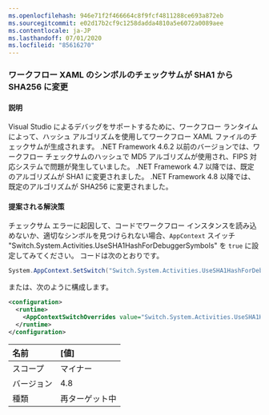 ```yaml
---
ms.openlocfilehash: 946e71f2f466664c8f9fcf4811288ce693a872eb
ms.sourcegitcommit: e02d17b2cf9c1258dadda4810a5e6072a0089aee
ms.contentlocale: ja-JP
ms.lasthandoff: 07/01/2020
ms.locfileid: "85616270"
---
```

### <a name="workflow-xaml-checksums-for-symbols-changed-from-sha1-to-sha256"></a>ワークフロー XAML のシンボルのチェックサムが SHA1 から SHA256 に変更

#### <a name="details"></a>説明

Visual Studio によるデバッグをサポートするために、ワークフロー ランタイムによって、ハッシュ アルゴリズムを使用してワークフロー XAML ファイルのチェックサムが生成されます。 .NET Framework 4.6.2 以前のバージョンでは、ワークフロー チェックサムのハッシュで MD5 アルゴリズムが使用され、FIPS 対応システムで問題が発生していました。 .NET Framework 4.7 以降では、既定のアルゴリズムが SHA1 に変更されました。 .NET Framework 4.8 以降では、既定のアルゴリズムが SHA256 に変更されました。

#### <a name="suggestion"></a>提案される解決策

チェックサム エラーに起因して、コードでワークフロー インスタンスを読み込めないか、適切なシンボルを見つけられない場合、`AppContext` スイッチ "Switch.System.Activities.UseSHA1HashForDebuggerSymbols" を `true` に設定してみてください。 コードは次のとおりです。

```csharp
System.AppContext.SetSwitch("Switch.System.Activities.UseSHA1HashForDebuggerSymbols", true);
```

または、次のように構成します。

```xml
<configuration>
  <runtime>
    <AppContextSwitchOverrides value="Switch.System.Activities.UseSHA1HashForDebuggerSymbols=true" />
  </runtime>
</configuration>
```

| 名前    | [値]       |
|:--------|:------------|
| スコープ   | マイナー       |
| バージョン | 4.8         |
| 種類    | 再ターゲット中 |
